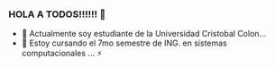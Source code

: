 ### HOLA A TODOS!!!!!! 👋


- 🔭 Actualmente soy estudiante de la Universidad Cristobal Colon...
- 🌱 Estoy cursando el 7mo semestre de ING. en sistemas computacionales  ...
  ⚡ 

